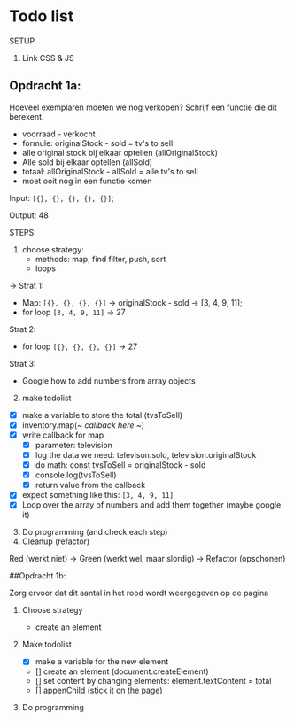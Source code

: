 # Todo list

SETUP

1. Link CSS & JS

## Opdracht 1a:

Hoeveel exemplaren moeten we nog verkopen? Schrijf een functie die dit berekent.

- voorraad - verkocht
- formule: originalStock - sold = tv's to sell
- alle original stock bij elkaar optellen (allOriginalStock)
- Alle sold bij elkaar optellen (allSold)
- totaal: allOriginalStock - allSold = alle tv's to sell
- moet ooit nog in een functie komen

Input: `[{}, {}, {}, {}, {}]`;

Output: 48


STEPS:

1. choose strategy:
    - methods: map, find filter, push, sort
    - loops

-> Strat 1:

- Map: `[{}, {}, {}, {}]` -> originalStock - sold -> [3, 4, 9, 11];
- for loop `[3, 4, 9, 11]` -> 27

Strat 2:

- for loop `[{}, {}, {}, {}]` -> 27

Strat 3:

- Google how to add numbers from array objects

2. make todolist

- [x] make a variable to store the total (tvsToSell)
- [X] inventory.map(~ *callback here* ~)
- [x] write callback for map
   - [x] parameter: television
   - [x] log the data we need: televison.sold, television.originalStock
   - [x] do math: const tvsToSell = originalStock - sold
   - [x] console.log(tvsToSell)
   - [x] return value from the callback
- [x] expect something like this: `[3, 4, 9, 11]`
- [x] Loop over the array of numbers and add them together (maybe google it)

3. Do programming (and check each step)
4. Cleanup (refactor)

Red (werkt niet) -> Green (werkt wel, maar slordig) -> Refactor (opschonen)


##Opdracht 1b:

Zorg ervoor dat dit aantal in het rood wordt weergegeven op de pagina

1. Choose strategy
   
   - create an element
    
2. Make todolist
   
    - [x] make a variable for the new element
    - [] create an element (document.createElement)
    - [] set content by changing elements: element.textContent = total
    - [] appenChild (stick it on the page)
    
3. Do programming

